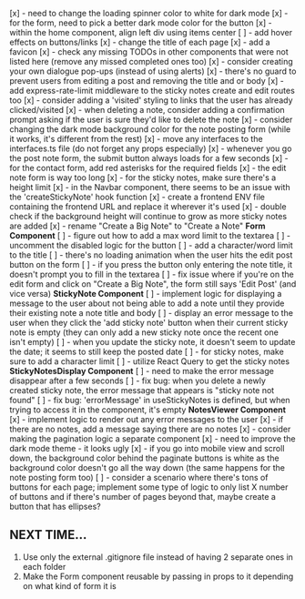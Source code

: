 <!-- prettier-ignore -->
[x] - need to change the loading spinner color to white for dark mode 
[x] - for the form, need to pick a better dark mode color for the button
[x] - within the home component, align left div using items center
[ ] - add hover effects on buttons/links
[x] - change the title of each page
[x] - add a favicon
[x] - check any missing TODOs in other components that were not listed here (remove any missed completed ones too)
[x] - consider creating your own dialogue pop-ups (instead of using alerts)
[x] - there's no guard to prevent users from editing a post and removing the title and or body
[x] - add express-rate-limit middleware to the sticky notes create and edit routes too
[x] - consider adding a 'visited' styling to links that the user has already clicked/visited
[x] - when deleting a note, consider adding a confirmation prompt asking if the user is sure they'd like to delete the note
[x] - consider changing the dark mode background color for the note posting form (while it works, it's different from the rest)
[x] - move any interfaces to the interfaces.ts file (do not forget any props especially)
[x] - whenever you go the post note form, the submit button always loads for a few seconds
[x] - for the contact form, add red asterisks for the required fields
[x] - the edit note form is way too long
[x] - for the sticky notes, make sure there's a height limit
[x] - in the Navbar component, there seems to be an issue with the 'createStickyNote' hook function
[x] - create a frontend ENV file containing the frontend URL and replace it wherever it's used
[x] - double check if the background height will continue to grow as more sticky notes are added
[x] - rename "Create a Big Note" to "Create a Note"
**Form Component**
[ ] - figure out how to add a max word limit to the textarea
[ ] - uncomment the disabled logic for the button
[ ] - add a character/word limit to the title
[ ] - there's no loading animation when the user hits the edit post button on the form
[ ] - if you press the button only entering the note title, it doesn't prompt you to fill in the textarea
[ ] - fix issue where if you're on the edit form and click on "Create a Big Note", the form still says 'Edit Post' (and vice versa)
**StickyNote Component**
[ ] - implement logic for displaying a message to the user about not being able to add a note until they provide their existing 
note a note title and body
[ ] - display an error message to the user when they click the 'add sticky note' button when their current sticky note is empty (they can only add a new sticky note once the recent one isn't empty)
[ ] - when you update the sticky note, it doesn't seem to update the date; it seems to still keep the posted date
[ ] - for sticky notes, make sure to add a character limit 
[ ] - utilize React Query to get the sticky notes
**StickyNotesDisplay Component** 
[ ] - need to make the error message disappear after a few seconds 
[ ] - fix bug: when you delete a newly created sticky note, the error message that appears is "sticky note not found" 
[ ] - fix bug: 'errorMessage' in useStickyNotes is defined, but when trying to access it in the component, it's empty **NotesViewer Component** 
[x] - implement logic to render out any error messages to the user 
[x] - if there are no notes, add a message saying there are no notes 
[x] - consider making the pagination logic a separate component 
[x] - need to improve the dark mode theme - it looks ugly 
[x] - if you go into mobile view and scroll down, the background color behind the paginate buttons is white as the background color doesn't go all the way down (the same happens for the note posting form too) 
[ ] - consider a scenario where there's tons of buttons for each page; implement some type of logic to only list X number of buttons and if there's number of pages beyond that, maybe create a button that has ellipses?

## NEXT TIME...

1. Use only the external .gitignore file instead of having 2 separate ones in each folder
2. Make the Form component reusable by passing in props to it depending on what kind of form it is
